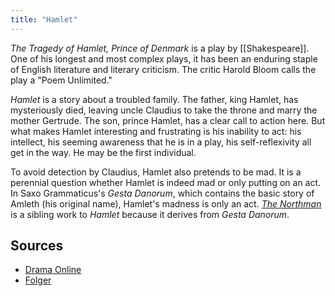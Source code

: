 ```yaml
---
title: "Hamlet"
---
```


_The Tragedy of Hamlet, Prince of Denmark_ is a play by [[Shakespeare]]. One of his longest and most complex plays, it has been an enduring staple of English literature and literary criticism. The critic Harold Bloom calls the play a "Poem Unlimited."

_Hamlet_ is a story about a troubled family. The father, king Hamlet, has mysteriously died, leaving uncle Claudius to take the throne and marry the mother Gertrude. The son, prince Hamlet, has a clear call to action here. But what makes Hamlet interesting and frustrating is his inability to act: his intellect, his seeming awareness that he is in a play, his self-reflexivity all get in the way. He may be the first individual.

To avoid detection by Claudius, Hamlet also pretends to be mad. It is a perennial question whether Hamlet is indeed mad or only putting on an act. In Saxo Grammaticus's _Gesta Danorum_, which contains the basic story of Amleth (his original name), Hamlet's madness is only an act. _[The Northman](https://www.imdb.com/title/tt11138512/)_ is a sibling work to _Hamlet_ because it derives from _Gesta Danorum_.

## Sources

* [Drama Online](http://dx.doi.org/10.5040/9781408160404.00000005)
* [Folger](https://shakespeare.folger.edu/shakespeares-works/hamlet/)
